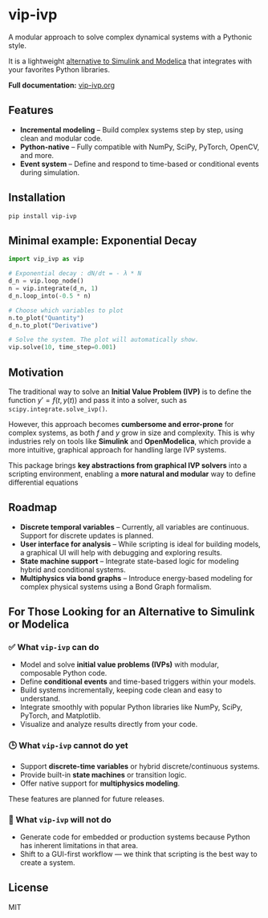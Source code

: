 # vip-ivp

A modular approach to solve complex dynamical systems with a Pythonic style.

It is a
lightweight [alternative to Simulink and Modelica](#for-those-looking-for-an-alternative-to-simulink-or-modelica) that
integrates with your favorites Python libraries.

**Full documentation:** [vip-ivp.org](https://vip-ivp.org)

## Features

- **Incremental modeling** – Build complex systems step by step, using clean and modular code.
- **Python-native** – Fully compatible with NumPy, SciPy, PyTorch, OpenCV, and more.
- **Event system** – Define and respond to time-based or conditional events during simulation.

## Installation

```
pip install vip-ivp
```

## Minimal example: Exponential Decay

```python
import vip_ivp as vip

# Exponential decay : dN/dt = - λ * N
d_n = vip.loop_node()
n = vip.integrate(d_n, 1)
d_n.loop_into(-0.5 * n)

# Choose which variables to plot
n.to_plot("Quantity")
d_n.to_plot("Derivative")

# Solve the system. The plot will automatically show.
vip.solve(10, time_step=0.001)
```

## Motivation

The traditional way to solve an **Initial Value Problem (IVP)** is to define the function  $y'=f(t,y(t))$  and pass it
into a solver, such as `scipy.integrate.solve_ivp()`.

However, this approach becomes **cumbersome and error-prone** for complex systems, as both $f$ and $y$ grow in size and
complexity. This is why industries rely on tools like **Simulink** and **OpenModelica**, which provide a more intuitive,
graphical approach for handling large IVP systems.

This package brings **key abstractions from graphical IVP solvers** into a scripting environment, enabling a **more
natural and modular** way to define differential equations

## Roadmap

- **Discrete temporal variables** – Currently, all variables are continuous. Support for discrete updates is planned.
- **User interface for analysis** – While scripting is ideal for building models, a graphical UI will help with
  debugging and exploring results.
- **State machine support** – Integrate state-based logic for modeling hybrid and conditional systems.
- **Multiphysics via bond graphs** – Introduce energy-based modeling for complex physical systems using a Bond Graph
  formalism.

## For Those Looking for an Alternative to Simulink or Modelica

### ✅ What `vip-ivp` can do

- Model and solve **initial value problems (IVPs)** with modular, composable Python code.
- Define **conditional events** and time-based triggers within your models.
- Build systems incrementally, keeping code clean and easy to understand.
- Integrate smoothly with popular Python libraries like NumPy, SciPy, PyTorch, and Matplotlib.
- Visualize and analyze results directly from your code.

### 🕒 What `vip-ivp` cannot do yet

- Support **discrete-time variables** or hybrid discrete/continuous systems.
- Provide built-in **state machines** or transition logic.
- Offer native support for **multiphysics modeling**.

These features are planned for future releases.

### 🚫 What `vip-ivp` will not do

- Generate code for embedded or production systems because Python has inherent limitations in that area.
- Shift to a GUI-first workflow — we think that scripting is the best way to create a system.

## License

MIT